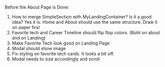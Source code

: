 Before the About Page is Done:

1. How to merge SimpleSection with MyLandingContainer? Is it a good idea? Yes it is. Home and About should use the same structure. Draw it on paper first
1. Favorite tech and Career Timeline should flip flop colors. (Boht on about and on Landing)
1. Make Favorite Tech look good on Landing Page
1. Modal should show image
1. Fix styling on favorite tech cards. It looks a bit off.
1. Modal needs to size accordingly and scroll
